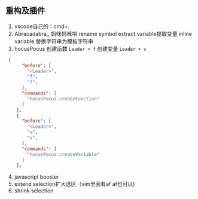 ## 重构及插件
1. vscode自己的：cmd+.
2. Abracadabra,, 妈咪妈咪哄
  rename symbol
  extract variable提取变量
  inline variable
  替换字符串为模板字符串
3. hocusPocus
  创建函数 `Leader + f`
  创建变量 `Leader + v`
```json
 {
      "before": [
        "<Leader>",
        "f",
        "f",
      ],
      "commands": [
        "hocusPocus.createFunction"
      ]
    },
    {
      "before": [
        "<Leader>",
        "v",
        "v",
      ],
      "commands": [
        "hocusPocus.createVariable"
      ]
    },
```
4. javascript booster 
  1. extend selection扩大选区（vim里面有af af也可以)
  2. shrink selection